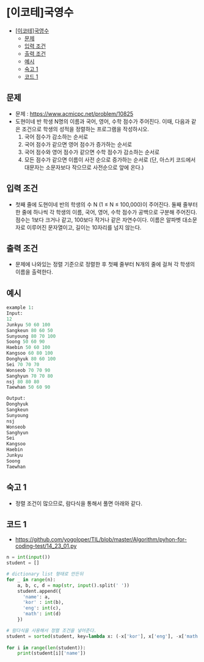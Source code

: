 # [이코테]국영수

<!-- TOC -->

- [[이코테]국영수](#%EC%9D%B4%EC%BD%94%ED%85%8C%EA%B5%AD%EC%98%81%EC%88%98)
  - [문제](#%EB%AC%B8%EC%A0%9C)
  - [입력 조건](#%EC%9E%85%EB%A0%A5-%EC%A1%B0%EA%B1%B4)
  - [출력 조건](#%EC%B6%9C%EB%A0%A5-%EC%A1%B0%EA%B1%B4)
  - [예시](#%EC%98%88%EC%8B%9C)
  - [숙고 1](#%EC%88%99%EA%B3%A0-1)
  - [코드 1](#%EC%BD%94%EB%93%9C-1)

<!-- /TOC -->

## 문제
- 문제 : https://www.acmicpc.net/problem/10825
- 도현이네 반 학생 N명의 이름과 국어, 영어, 수학 점수가 주어진다. 이때, 다음과 같은 조건으로 학생의 성적을 정렬하는 프로그램을 작성하시오.
  1. 국어 점수가 감소하는 순서로
  2. 국어 점수가 같으면 영어 점수가 증가하는 순서로
  3. 국어 점수와 영어 점수가 같으면 수학 점수가 감소하는 순서로
  4. 모든 점수가 같으면 이름이 사전 순으로 증가하는 순서로 (단, 아스키 코드에서 대문자는 소문자보다 작으므로 사전순으로 앞에 온다.)

## 입력 조건
- 첫째 줄에 도현이네 반의 학생의 수 N (1 ≤ N ≤ 100,000)이 주어진다. 둘째 줄부터 한 줄에 하나씩 각 학생의 이름, 국어, 영어, 수학 점수가 공백으로 구분해 주어진다. 점수는 1보다 크거나 같고, 100보다 작거나 같은 자연수이다. 이름은 알파벳 대소문자로 이루어진 문자열이고, 길이는 10자리를 넘지 않는다.

## 출력 조건
- 문제에 나와있는 정렬 기준으로 정렬한 후 첫째 줄부터 N개의 줄에 걸쳐 각 학생의 이름을 출력한다.

## 예시
``` python
example 1:
Input:
12
Junkyu 50 60 100
Sangkeun 80 60 50
Sunyoung 80 70 100
Soong 50 60 90
Haebin 50 60 100
Kangsoo 60 80 100
Donghyuk 80 60 100
Sei 70 70 70
Wonseob 70 70 90
Sanghyun 70 70 80
nsj 80 80 80
Taewhan 50 60 90

Output:
Donghyuk
Sangkeun
Sunyoung
nsj
Wonseob
Sanghyun
Sei
Kangsoo
Haebin
Junkyu
Soong
Taewhan
```

## 숙고 1
- 정렬 조건이 많으므로, 람다식을 통해서 풀면 아래와 같다.

## 코드 1
- https://github.com/yogoloper/TIL/blob/master/Algorithm/pyhon-for-coding-test/14_23_01.py  
``` python
n = int(input())
student = []

# dictionary list 형태로 만든뒤
for _ in range(n):
    a, b, c, d = map(str, input().split(' '))
    student.append({
      'name': a,
      'kor' : int(b),
      'eng': int(c),
      'math': int(d)
    })

# 람다식을 사용해서 정렬 조건을 넣어준다.
student = sorted(student, key=lambda x: (-x['kor'], x['eng'], -x['math'], x['name']))
    
for i in range(len(student)):
    print(student[i]['name'])
```